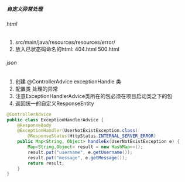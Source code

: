 ##### 自定义异常处理
###### html

1. src/main/java/resources/resources/error/
2. 放入已状态码命名的html: 404.html 500.html

###### json
1. 创建 @ControllerAdvice exceptionHandle 类
2. 配置类 处理的异常
2. 注意ExceptionHandlerAdvice类所在的包必须在项目启动类之下的包
2. 返回统一的自定义ResponseEntity

```java
@ControllerAdvice
public class ExceptionHandlerAdvice {
  	@ResponseBody
    @ExceptionHandler(UserNotExistException.class)
		@ResponseStatus(HttpStatus.INTERNAL_SERVER_ERROR)
    public Map<String, Object> handleEx(UserNotExistException e) {
        Map<String,Object> result = new HashMap<>();
        result.put("username", e.getUsername());
        result.put("message", e.getMessage());
        return result;
    }
}
```

